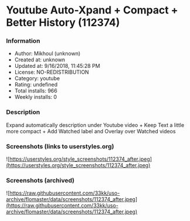 # Youtube Auto-Xpand + Compact  + Better History (112374)

### Information
- Author: Mikhoul (unknown)
- Created at: unknown
- Updated at: 9/16/2018, 11:45:28 PM
- License: NO-REDISTRIBUTION
- Category: youtube
- Rating: undefined
- Total installs: 966
- Weekly installs: 0


### Description
Expand automatically description under Youtube video + Keep Text a little more compact + Add Watched label and Overlay over Watched videos


### Screenshots (links to userstyles.org)
![https://userstyles.org/style_screenshots/112374_after.jpeg](https://userstyles.org/style_screenshots/112374_after.jpeg)


### Screenshots (archived)
![https://raw.githubusercontent.com/33kk/uso-archive/flomaster/data/screenshots/112374_after.jpeg](https://raw.githubusercontent.com/33kk/uso-archive/flomaster/data/screenshots/112374_after.jpeg)

